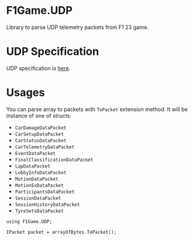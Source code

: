 # F1Game.UDP

Library to parse UDP telemetry packets from F1 23 game.

# UDP Specification

UDP specification is [here](https://answers.ea.com/t5/General-Discussion/F1-23-UDP-Specification/td-p/12632888).

# Usages

You can parse array to packets with `ToPacket` extension method.
It will be instance of one of structs:
* `CarDamageDataPacket`
* `CarSetupDataPacket`
* `CarStatusDataPacket`
* `CarTelemetryDataPacket`
* `EventDataPacket`
* `FinalClassificationDataPacket`
* `LapDataPacket`
* `LobbyInfoDataPacket`
* `MotionDataPacket`
* `MotionExDataPacket`
* `ParticipantsDataPacket`
* `SessionDataPacket`
* `SessionHistoryDataPacket`
* `TyreSetsDataPacket`

```
using F1Game.UDP;

IPacket packet = arrayOfBytes.ToPacket();
```